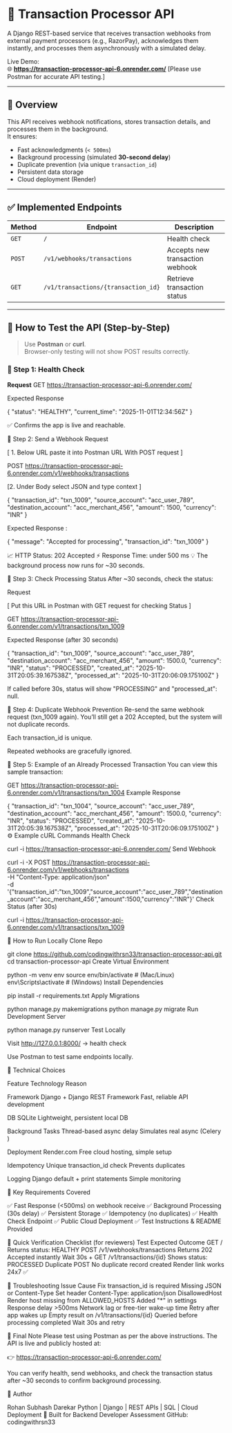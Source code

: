 # 💸 Transaction Processor API

A Django REST-based service that receives transaction webhooks from external payment processors (e.g., RazorPay), acknowledges them instantly, and processes them asynchronously with a simulated delay.

Live Demo:  
🌐 **https://transaction-processor-api-6.onrender.com/**  [Please use Postman for accurate API testing.]

---

## 🧾 Overview

This API receives webhook notifications, stores transaction details, and processes them in the background.  
It ensures:
- Fast acknowledgments (`< 500ms`)
- Background processing (simulated **30-second delay**)
- Duplicate prevention (via unique `transaction_id`)
- Persistent data storage
- Cloud deployment (Render)

---

## ✅ Implemented Endpoints

| Method | Endpoint | Description |
|--------|-----------|-------------|
| `GET` | `/` | Health check |
| `POST` | `/v1/webhooks/transactions` | Accepts new transaction webhook |
| `GET` | `/v1/transactions/{transaction_id}` | Retrieve transaction status |

---

## 🧪 How to Test the API (Step-by-Step)

> Use **Postman** or **curl**.  
> Browser-only testing will not show POST results correctly.

### 🔹 Step 1: Health Check
**Request**
GET https://transaction-processor-api-6.onrender.com/




Expected Response

{
  "status": "HEALTHY",
  "current_time": "2025-11-01T12:34:56Z"
}

✅ Confirms the app is live and reachable.

🔹 Step 2: Send a Webhook
Request


[ 1. Below URL paste it into Postman URL With POST request ]
  
POST https://transaction-processor-api-6.onrender.com/v1/webhooks/transactions



[2. Under Body select JSON and type context ]

{
  "transaction_id": "txn_1009",
  "source_account": "acc_user_789",
  "destination_account": "acc_merchant_456",
  "amount": 1500,
  "currency": "INR"
}

Expected Response :

{
  "message": "Accepted for processing",
  "transaction_id": "txn_1009"
}


📈 HTTP Status: 202 Accepted
⚡ Response Time: under 500 ms
💡 The background process now runs for ~30 seconds.

🔹 Step 3: Check Processing Status
After ~30 seconds, check the status:

Request


[ Put this URL in Postman with GET request for checking Status ]

GET https://transaction-processor-api-6.onrender.com/v1/transactions/txn_1009

Expected Response (after 30 seconds)


{
  "transaction_id": "txn_1009",
  "source_account": "acc_user_789",
  "destination_account": "acc_merchant_456",
  "amount": 1500.0,
  "currency": "INR",
  "status": "PROCESSED",
  "created_at": "2025-10-31T20:05:39.167538Z",
  "processed_at": "2025-10-31T20:06:09.175100Z"
}

If called before 30s, status will show "PROCESSING" and "processed_at": null.

🔹 Step 4: Duplicate Webhook Prevention
Re-send the same webhook request (txn_1009 again).
You’ll still get a 202 Accepted, but the system will not duplicate records.

Each transaction_id is unique.

Repeated webhooks are gracefully ignored.

🔹 Step 5: Example of an Already Processed Transaction
You can view this sample transaction:


GET https://transaction-processor-api-6.onrender.com/v1/transactions/txn_1004
Example Response


{
  "transaction_id": "txn_1004",
  "source_account": "acc_user_789",
  "destination_account": "acc_merchant_456",
  "amount": 1500.0,
  "currency": "INR",
  "status": "PROCESSED",
  "created_at": "2025-10-31T20:05:39.167538Z",
  "processed_at": "2025-10-31T20:06:09.175100Z"
}
⚙️ Example cURL Commands
Health Check


curl -i https://transaction-processor-api-6.onrender.com/
Send Webhook


curl -i -X POST https://transaction-processor-api-6.onrender.com/v1/webhooks/transactions \
  -H "Content-Type: application/json" \
  -d '{"transaction_id":"txn_1009","source_account":"acc_user_789","destination_account":"acc_merchant_456","amount":1500,"currency":"INR"}'
Check Status (after 30s)


curl -i https://transaction-processor-api-6.onrender.com/v1/transactions/txn_1009

🧰 How to Run Locally
Clone Repo


git clone https://github.com/codingwithrsn33/transaction-processor-api.git
cd transaction-processor-api
Create Virtual Environment


python -m venv env
source env/bin/activate  # (Mac/Linux)
env\Scripts\activate     # (Windows)
Install Dependencies


pip install -r requirements.txt
Apply Migrations


python manage.py makemigrations
python manage.py migrate
Run Development Server


python manage.py runserver
Test Locally

Visit http://127.0.0.1:8000/ → health check

Use Postman to test same endpoints locally.

🧠 Technical Choices

Feature	Technology	Reason

Framework	Django + Django REST Framework	Fast, reliable API development

DB	SQLite	Lightweight, persistent local DB

Background Tasks	Thread-based async delay	Simulates real async (Celery )

Deployment	Render.com	Free cloud hosting, simple setup

Idempotency	Unique transaction_id check	Prevents duplicates

Logging	Django default + print statements	Simple monitoring


🧩 Key Requirements Covered

✅ Fast Response (<500ms) on webhook receive
✅ Background Processing (30s delay)
✅ Persistent Storage
✅ Idempotency (no duplicates)
✅ Health Check Endpoint
✅ Public Cloud Deployment
✅ Test Instructions & README Provided


🚀 Quick Verification Checklist (for reviewers)
Test	Expected Outcome
GET /	Returns status: HEALTHY
POST /v1/webhooks/transactions	Returns 202 Accepted instantly
Wait 30s + GET /v1/transactions/{id}	Shows status: PROCESSED
Duplicate POST	No duplicate record created
Render link works 24x7	✅

🧩 Troubleshooting
Issue	Cause	Fix
transaction_id is required	Missing JSON or Content-Type	Set header Content-Type: application/json
DisallowedHost	Render host missing from ALLOWED_HOSTS	Added "*" in settings
Response delay >500ms	Network lag or free-tier wake-up time	Retry after app wakes up
Empty result on /v1/transactions/{id}	Queried before processing completed	Wait 30s and retry


💬 Final Note 
Please test using Postman as per the above instructions.
The API is live and publicly hosted at:


👉 https://transaction-processor-api-6.onrender.com/


You can verify health, send webhooks, and check the transaction status after ~30 seconds to confirm background processing.

🧱 Author

Rohan Subhash Darekar
Python | Django | REST APIs | SQL | Cloud Deployment
📍 Built for Backend Developer Assessment
GitHub: codingwithrsn33





